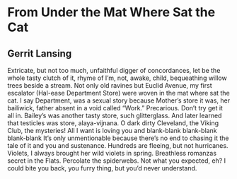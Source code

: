 # From Under the Mat Where Sat the Cat
## Gerrit Lansing
Extricate, but not too much,
unfaithful digger of concordances,
let be the whole tasty clutch of it, rhyme
of I’m, not, awake,
child,
bequeathing willow trees beside a stream.
Not only old ravines
but Euclid Avenue,
my first escalator (Hal-ease Department Store)
were woven in the mat where sat the cat.
I say Department, was a sexual story
because Mother’s store it was, her bailiwick,
father absent in a void called “Work.”
Precarious. Don’t try get it all in. Bailey’s
was another tasty store, such glitterglass.
And later learned that testicles was store,
alaya-vijnana.
O dark dirty Cleveland, the Viking Club, the mysteries!
All I want is loving you and blank-blank blank-blank blank-blank
It’s only unmentionable because there’s no end to chasing it
the tale of it and you and sustenance.
Hundreds are fleeing, but not hurricanes.
Violets, I always brought her wild violets in spring.
Breathless romanzas secret in the Flats.
Percolate the spiderwebs.
Not what you expected, eh?
I could bite you back, you furry thing, but you’d never understand.